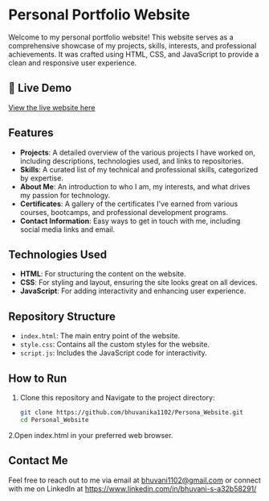 # Personal Portfolio Website

Welcome to my personal portfolio website! This website serves as a comprehensive showcase of my projects, skills, interests, and professional achievements. It was crafted using HTML, CSS, and JavaScript to provide a clean and responsive user experience.

## 🔗 Live Demo
[View the live website here](https://bhuvanika1102.github.io/Personal_Website/) 

##  Features

- **Projects**: A detailed overview of the various projects I have worked on, including descriptions, technologies used, and links to  repositories.
- **Skills**: A curated list of my technical and professional skills, categorized by expertise.
- **About Me**: An introduction to who I am, my interests, and what drives my passion for technology.
- **Certificates**: A gallery of the certificates I've earned from various courses, bootcamps, and professional development programs.
- **Contact Information**: Easy ways to get in touch with me, including social media links and email.

##  Technologies Used

- **HTML**: For structuring the content on the website.
- **CSS**: For styling and layout, ensuring the site looks great on all devices.
- **JavaScript**: For adding interactivity and enhancing user experience.

##  Repository Structure

- `index.html`: The main entry point of the website.
- `style.css`: Contains all the custom styles for the website.
- `script.js`: Includes the JavaScript code for interactivity.


##  How to Run

1. Clone this repository and Navigate to the project directory:
   ```bash
   git clone https://github.com/bhuvanika1102/Persona_Website.git
   cd Personal_Website

2.Open index.html in your preferred web browser.


##  Contact Me
Feel free to reach out to me via email at bhuvani1102@gmail.com or connect with me on LinkedIn at https://www.linkedin.com/in/bhuvani-s-a32b58291/

